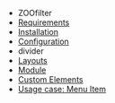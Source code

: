 - ZOOfilter
- [Requirements](ZOOfilter/requirements.md)
- [Installation](ZOOfilter/installation.md)
- [Configuration](ZOOfilter/configuration.md)
- divider
- [Layouts](ZOOfilter/layouts.md)
- [Module](ZOOfilter/module.md)
- [Custom Elements](ZOOfilter/custom_elements.md)
- [Usage case: Menu Item](ZOOfilter/usagecase_menuitem.md)